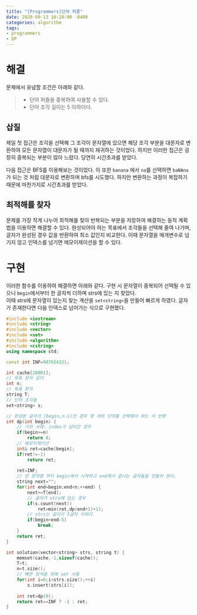 ```yaml
---
title: "[Programmers]단어 퍼즐"
date: 2020-09-13 10:20:00 -0400
categories: algorithm 
tags:
- programmers
- DP 
---
```

# 해결 
문제에서 유념할 조건은 아래와 같다.  
> - 단어 퍼즐을 중복하여 사용할 수 있다. 
> - 단어 조각 길이는 5 이하이다. 

## 삽질 
제일 첫 접근은 조각을 선택해 그 조각이 문자열에 있으면 해당 조각 부분을 대문자로 변환하여 모든 문자열이 대문자가 될 때까지 재귀하는 것이었다. 
하지만 이러한 접근은 굉장히 중복되는 부분이 많아 느렸다. 당연히 시간초과를 받았다.  

다음 접근은 BFS를 이용해보는 것이었다. 이 또한 `banana` 에서 `na`를 선택하면 `baNAna`가 되는 것 처럼 대문자로 변환하며 bfs를 시도했다. 
하지만 변환하는 과정이 복잡하기 때문에 마찬가지로 시간초과를 받았다.

## 최적해를 찾자 
문제를 가장 작게 나누어 최적해를 찾아 반복되는 부분을 저장하여 해결하는 동적 계획법을 이용하면 해결할 수 있다. 
완성되어야 하는 목표에서 조각들을 선택해 줄여 나가며, 글자가 완성된 경우 값을 반환하여 최소 값인지 비교한다. 
이때 문자열을 매개변수로 넘기지 않고 인덱스를 넘기면 메모이제이션을 할 수 있다.

# 구현 
이러한 함수를 이용하여 해결하면 아래와 같다. 
구현 시 문자열이 중복되어 선택될 수 있으니 `begin`에서부터 한 글자씩 더하며 strs에 있는 지 찾았다.  
이때 strs에 문자열이 있는지 찾는 계산을 `set<string>`을 만들어 빠르게 하였다. 
글자가 존재한다면 다음 인덱스로 넘어가는 식으로 구현했다. 
```cpp
#include <iostream>
#include <string>
#include <vector>
#include <set>
#include <algorithm>
#include <cstring>
using namespace std;

const int INF=987654321;

int cache[20001];
// 목표 문자 길이
int n;
// 목표 문자
string T;
// 단어 조각들 
set<string> s;

// 완성본 글자가 [begin,n-1)인 경우 몇 개의 단어를 선택해야 하는 지 반환 
int dp(int begin) {
    // 기저 사례: index가 넘어간 경우
    if(begin>=n)
        return 0;
    // 메모이제이션
    int& ret=cache[begin];
    if(ret!=-1)
        return ret;
    
    ret=INF;
    // 빈 문자열 부터 begin에서 시작하고 end에서 끝나는 글자들을 만들어 본다.
    string next="";
    for(int end=begin;end<n;++end) {
        next+=T[end];
        // 글자가 strs에 있는 경우
        if(s.count(next))
            ret=min(ret,dp(end+1)+1);
        // strs는 길이가 5글자 이하다.
        if(begin<end-5)
            break;
    }
    return ret;
}

int solution(vector<string> strs, string t) {
	memset(cache,-1,sizeof(cache));
	T=t;
    n=t.size();
    // 빠른 탐색을 위해 set 사용
	for(int i=0;i<strs.size();++i)
	    s.insert(strs[i]);
	    
	int ret=dp(0);
	return ret==INF ? -1 : ret;
}
```
